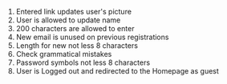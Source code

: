  
1. Entered link updates user's picture  
2. User is allowed to update name  
3. 200 characters are allowed to enter  
4. New email is unused on previous registrations  
5. Length for new not less 8 characters  
6. Check grammatical mistakes  
7. Password symbols not less 8 characters  
8. User is Logged out and redirected to the Homepage as guest 

